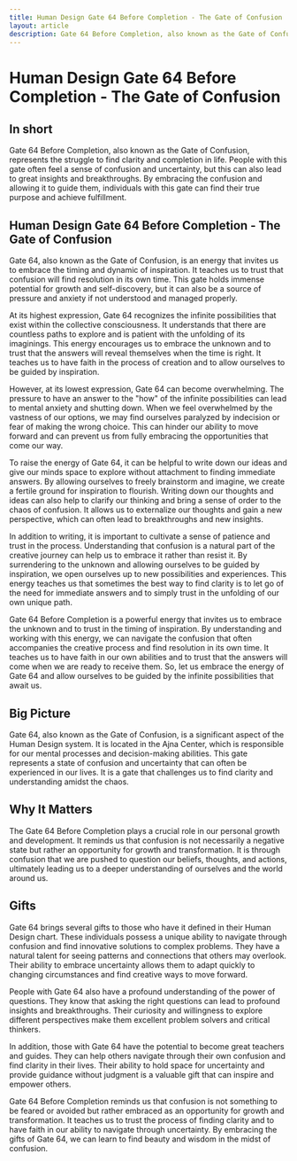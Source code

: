 ```yaml
---
title: Human Design Gate 64 Before Completion - The Gate of Confusion
layout: article
description: Gate 64 Before Completion, also known as the Gate of Confusion, represents the struggle to find clarity and completion in life. People with this gate often feel a sense of confusion and uncertainty, but this can also lead to great insights and breakthroughs. By embracing the confusion and allowing it to guide them, individuals with this gate can find their true purpose and achieve fulfillment.
---
```

# Human Design Gate 64 Before Completion - The Gate of Confusion
## In short
 Gate 64 Before Completion, also known as the Gate of Confusion, represents the struggle to find clarity and completion in life. People with this gate often feel a sense of confusion and uncertainty, but this can also lead to great insights and breakthroughs. By embracing the confusion and allowing it to guide them, individuals with this gate can find their true purpose and achieve fulfillment.

## Human Design Gate 64 Before Completion - The Gate of Confusion
Gate 64, also known as the Gate of Confusion, is an energy that invites us to embrace the timing and dynamic of inspiration. It teaches us to trust that confusion will find resolution in its own time. This gate holds immense potential for growth and self-discovery, but it can also be a source of pressure and anxiety if not understood and managed properly.

At its highest expression, Gate 64 recognizes the infinite possibilities that exist within the collective consciousness. It understands that there are countless paths to explore and is patient with the unfolding of its imaginings. This energy encourages us to embrace the unknown and to trust that the answers will reveal themselves when the time is right. It teaches us to have faith in the process of creation and to allow ourselves to be guided by inspiration.

However, at its lowest expression, Gate 64 can become overwhelming. The pressure to have an answer to the "how" of the infinite possibilities can lead to mental anxiety and shutting down. When we feel overwhelmed by the vastness of our options, we may find ourselves paralyzed by indecision or fear of making the wrong choice. This can hinder our ability to move forward and can prevent us from fully embracing the opportunities that come our way.

To raise the energy of Gate 64, it can be helpful to write down our ideas and give our minds space to explore without attachment to finding immediate answers. By allowing ourselves to freely brainstorm and imagine, we create a fertile ground for inspiration to flourish. Writing down our thoughts and ideas can also help to clarify our thinking and bring a sense of order to the chaos of confusion. It allows us to externalize our thoughts and gain a new perspective, which can often lead to breakthroughs and new insights.

In addition to writing, it is important to cultivate a sense of patience and trust in the process. Understanding that confusion is a natural part of the creative journey can help us to embrace it rather than resist it. By surrendering to the unknown and allowing ourselves to be guided by inspiration, we open ourselves up to new possibilities and experiences. This energy teaches us that sometimes the best way to find clarity is to let go of the need for immediate answers and to simply trust in the unfolding of our own unique path.

Gate 64 Before Completion is a powerful energy that invites us to embrace the unknown and to trust in the timing of inspiration. By understanding and working with this energy, we can navigate the confusion that often accompanies the creative process and find resolution in its own time. It teaches us to have faith in our own abilities and to trust that the answers will come when we are ready to receive them. So, let us embrace the energy of Gate 64 and allow ourselves to be guided by the infinite possibilities that await us.
## Big Picture

Gate 64, also known as the Gate of Confusion, is a significant aspect of the Human Design system. It is located in the Ajna Center, which is responsible for our mental processes and decision-making abilities. This gate represents a state of confusion and uncertainty that can often be experienced in our lives. It is a gate that challenges us to find clarity and understanding amidst the chaos.

## Why It Matters

The Gate 64 Before Completion plays a crucial role in our personal growth and development. It reminds us that confusion is not necessarily a negative state but rather an opportunity for growth and transformation. It is through confusion that we are pushed to question our beliefs, thoughts, and actions, ultimately leading us to a deeper understanding of ourselves and the world around us.

## Gifts

Gate 64 brings several gifts to those who have it defined in their Human Design chart. These individuals possess a unique ability to navigate through confusion and find innovative solutions to complex problems. They have a natural talent for seeing patterns and connections that others may overlook. Their ability to embrace uncertainty allows them to adapt quickly to changing circumstances and find creative ways to move forward.

People with Gate 64 also have a profound understanding of the power of questions. They know that asking the right questions can lead to profound insights and breakthroughs. Their curiosity and willingness to explore different perspectives make them excellent problem solvers and critical thinkers.

In addition, those with Gate 64 have the potential to become great teachers and guides. They can help others navigate through their own confusion and find clarity in their lives. Their ability to hold space for uncertainty and provide guidance without judgment is a valuable gift that can inspire and empower others.

Gate 64 Before Completion reminds us that confusion is not something to be feared or avoided but rather embraced as an opportunity for growth and transformation. It teaches us to trust the process of finding clarity and to have faith in our ability to navigate through uncertainty. By embracing the gifts of Gate 64, we can learn to find beauty and wisdom in the midst of confusion.